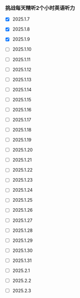 ### 挑战每天精听2个小时英语听力

- [x] 2025.1.7

- [x] 2025.1.8

- [x] 2025.1.9

- [ ] 2025.1.10

- [ ] 2025.1.11

- [ ] 2025.1.12

- [ ] 2025.1.13

- [ ] 2025.1.14

- [ ] 2025.1.15

- [ ] 2025.1.16

- [ ] 2025.1.17

- [ ] 2025.1.18

- [ ] 2025.1.19

- [ ] 2025.1.20

- [ ] 2025.1.21

- [ ] 2025.1.22

- [ ] 2025.1.23

- [ ] 2025.1.24

- [ ] 2025.1.25

- [ ] 2025.1.26

- [ ] 2025.1.27

- [ ] 2025.1.28

- [ ] 2025.1.29

- [ ] 2025.1.30

- [ ] 2025.1.31

- [ ] 2025.2.1

- [ ] 2025.2.2

- [ ] 2025.2.3